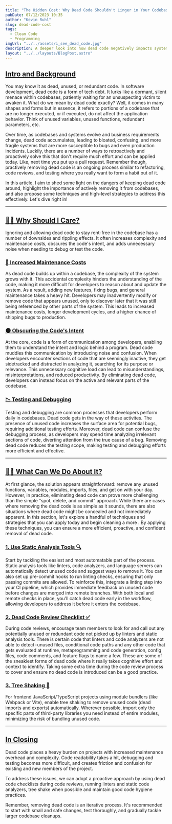 ```yaml
---
title: "The Hidden Cost: Why Dead Code Shouldn't Linger in Your Codebase"
pubDate: 07/12/2023 10:35
author: "Kevin Ruhl"
slug: dead-code-cost
tags:
  - Clean Code
  - Programming
imgUrl: "../../assets/i_see_dead_code.jpg"
description: A deeper look into how dead code negatively impacts systems and strategies to deal with it.
layout: "../../layouts/BlogPost.astro"
---
```


## <a id="intro-and-background" href="#intro-and-background" class="markdown-heading">Intro and Background</a>

You may know it as dead, unused, or redundant code. In software development, dead code is a form of tech debt. It lurks like a dormant, silent menace within codebases, patiently waiting for an unsuspecting victim to awaken it. What do we mean by dead code exactly? Well, it comes in many shapes and forms but in essence, it refers to portions of a codebase that are no longer executed, or if executed, do not affect the application behavior. Think of unused variables, unused functions, redundant parameters, etc.

Over time, as codebases and systems evolve and business requirements change, dead code accumulates, leading to bloated, confusing, and more fragile systems that are more susceptible to bugs and even production incidents. Luckily, there are a number of ways to retroactively and proactively solve this that don't require much effort and can be applied today. Like, next time you put up a pull request. Remember though, practively removing dead code is an ongoing process similar to refactoring, code reviews, and testing where you really want to form a habit out of it.

In this article, I aim to shed some light on the dangers of keeping dead code around, highlight the importance of actively removing it from codebases, and also propose some techniques and high-level strategies to address this effectively. Let's dive right in!

---

## <a id="why-should-i-care" href="#why-should-i-care" class="markdown-heading">🤷‍♂ Why Should I Care?</a>

Ignoring and allowing dead code to stay rent-free in the codebase has a number of downsides and rippling effects. It often increases complexity and maintenance costs, obscures the code's intent, and adds unnecessary noise when needing to debug or test the code.

### <a id="increased-maintenance-costs" href="#increased-maintenance-costs" class="markdown-heading">💸 Increased Maintenance Costs</a>

As dead code builds up within a codebase, the complexity of the system grows with it. This accidental complexity hinders the understanding of the code, making it more difficult for developers to reason about and update the system. As a result, adding new features, fixing bugs, and general maintenance takes a heavy hit. Developers may inadvertently modify or remove code that appears unused, only to discover later that it was still being referenced by other parts of the system. This leads to increased maintenance costs, longer development cycles, and a higher chance of shipping bugs to production.

### <a id="obscuring-the-code-s-intent" href="#obscuring-the-code-s-intent" class="markdown-heading">🌑 Obscuring the Code's Intent</a>

At the core, code is a form of communication among developers, enabling them to understand the intent and logic behind a program. Dead code muddles this communication by introducing noise and confusion. When developers encounter sections of code that are seemingly inactive, they get sidetracked and distracted in analyzing it, searching for its purpose or relevance. This unnecessary cognitive load can lead to misunderstandings, misinterpretations, and reduced productivity. By eliminating dead code, developers can instead focus on the active and relevant parts of the codebase.

### <a id="testing-and-debugging" href="#testing-and-debugging" class="markdown-heading">📉 Testing and Debugging</a>

Testing and debugging are common processes that developers perform daily in codebases. Dead code gets in the way of these activites. The presence of unused code increases the surface area for potential bugs, requiring additional testing efforts. Moreover, dead code can confuse the debugging process, as developers may spend time analyzing irrelevant sections of code, diverting attention from the true cause of a bug. Removing dead code reduces the testing scope, making testing and debugging efforts more efficient and effective.

---

## <a id="what-can-we-do-about-it" href="#what-can-we-do-about-it" class="markdown-heading">🤷‍♂ What Can We Do About It?</a>

At first glance, the solution appears straightforward: remove any unused functions, variables, modules, imports, files, and get on with your day. However, in practice, eliminating dead code can prove more challenging than the simple "spot, delete, and commit" approach. While there are cases where removing the dead code is as simple as it sounds, there are also situations where dead code might be concealed and not immediately apparent. In this section, let's explore a handful of techniques and strategies that you can apply today and begin cleaning a more . By applying these techniques, you can ensure a more efficient, proactive, and confident removal of dead code.

### <a id="use-static-analysis-tools" href="#use-static-analysis-tools" class="markdown-heading">1. Use Static Analysis Tools 🔍</a>

Start by tackling the easiest and most automatable part of the process. Static analysis tools like linters, code analyzers, and language servers can automatically detect unused code and suggest ways to remove it. You can also set up pre-commit hooks to run linting checks, ensuring that only passing commits are allowed. To reinforce this, integrate a linting step into your CI pipeline, which provides immediate feedback on unused code before changes are merged into remote branches. With both local and remote checks in place, you'll catch dead code early in the workflow, allowing developers to address it before it enters the codebase.

### <a id="dead-code-review-checklist" href="#dead-code-review-checklist" class="markdown-heading">2. Dead Code Review Checklist ✅</a>

During code reviews, encourage team members to look for and call out any potentially unused or redundant code not picked up by linters and static analysis tools. There is certain code that linters and code analyzers are not able to detect - unused files, conditional code paths and any other code that gets evaluated at runtime, metaprogramming and code generation, config files, code comments, and feature flags to name a few. These are some of the sneakiest forms of dead code where it really takes cognitive effort and context to identify. Taking some extra time during the code review process to cover and ensure no dead code is introduced can be a good practice.

### <a id="tree-shaking" href="#tree-shaking" class="markdown-heading">3. Tree Shaking 🌳</a>

For frontend JavaScript/TypeScript projects using module bundlers (like Webpack or Vite), enable tree shaking to remove unused code (dead imports and exports) automatically. Wherever possible, import only the specific parts of third-party libraries you need instead of entire modules, minimizing the risk of bundling unused code.

---

## <a id="in-closing" href="#in-closing" class="markdown-heading">In Closing</a>

Dead code places a heavy burden on projects with increased maintenance overhead and complexity. Code readability takes a hit, debugging and testing becomes more difficult, and creates friction and confusion for existing and new members of the project.

To address these issues, we can adopt a proactive approach by using dead code checklists during code reviews, running linters and static code analyzers, tree shake when possible and maintain good code hygiene practices.

Remember, removing dead code is an iterative process. It's recommended to start with small and safe changes, test thoroughly, and gradually tackle larger codebase cleanups.
